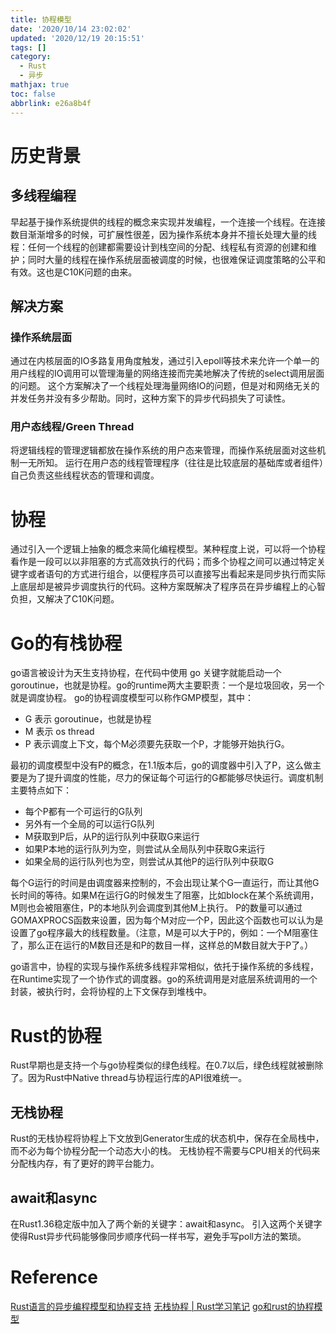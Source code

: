```yaml
---
title: 协程模型
date: '2020/10/14 23:02:02'
updated: '2020/12/19 20:15:51'
tags: []
category:
  - Rust
  - 异步
mathjax: true
toc: false
abbrlink: e26a8b4f
---
```

# 历史背景
## 多线程编程
早起基于操作系统提供的线程的概念来实现并发编程，一个连接一个线程。在连接数目渐渐增多的时候，可扩展性很差，因为操作系统本身并不擅长处理大量的线程：任何一个线程的创建都需要设计到栈空间的分配、线程私有资源的创建和维护；同时大量的线程在操作系统层面被调度的时候，也很难保证调度策略的公平和有效。这也是C10K问题的由来。
<!--more-->
## 解决方案
### 操作系统层面
通过在内核层面的IO多路复用角度触发，通过引入epoll等技术来允许一个单一的用户线程的IO调用可以管理海量的网络连接而完美地解决了传统的select调用层面的问题。
这个方案解决了一个线程处理海量网络IO的问题，但是对和网络无关的并发任务并没有多少帮助。同时，这种方案下的异步代码损失了可读性。
### 用户态线程/Green Thread
将逻辑线程的管理逻辑都放在操作系统的用户态来管理，而操作系统层面对这些机制一无所知。 运行在用户态的线程管理程序（往往是比较底层的基础库或者组件）自己负责这些线程状态的管理和调度。
# 协程
通过引入一个逻辑上抽象的概念来简化编程模型。某种程度上说，可以将一个协程看作是一段可以以非阻塞的方式高效执行的代码；而多个协程之间可以通过特定关键字或者语句的方式进行组合，以便程序员可以直接写出看起来是同步执行而实际上底层却是被异步调度执行的代码。这种方案既解决了程序员在异步编程上的心智负担，又解决了C10K问题。
# Go的有栈协程
go语言被设计为天生支持协程，在代码中使用 go 关键字就能启动一个goroutinue，也就是协程。go的runtime两大主要职责：一个是垃圾回收，另一个就是调度协程。 go的协程调度模型可以称作GMP模型，其中：
* G 表示 goroutinue，也就是协程
* M 表示 os thread
* P 表示调度上下文，每个M必须要先获取一个P，才能够开始执行G。

最初的调度模型中没有P的概念，在1.1版本后，go的调度器中引入了P，这么做主要是为了提升调度的性能，尽力的保证每个可运行的G都能够尽快运行。调度机制主要特点如下：
* 每个P都有一个可运行的G队列
* 另外有一个全局的可以运行G队列
* M获取到P后，从P的运行队列中获取G来运行
* 如果P本地的运行队列为空，则尝试从全局队列中获取G来运行
* 如果全局的运行队列也为空，则尝试从其他P的运行队列中获取G

每个G运行的时间是由调度器来控制的，不会出现让某个G一直运行，而让其他G长时间的等待。如果M在运行G的时候发生了阻塞，比如block在某个系统调用，M则也会被阻塞住，P的本地队列会调度到其他M上执行。
P的数量可以通过GOMAXPROCS函数来设置，因为每个M对应一个P，因此这个函数也可以认为是设置了go程序最大的线程数量。（注意，M是可以大于P的，例如：一个M阻塞住了，那么正在运行的M数目还是和P的数目一样，这样总的M数目就大于P了。）

go语言中，协程的实现与操作系统多线程非常相似，依托于操作系统的多线程，在Runtime实现了一个协作式的调度器。go的系统调用是对底层系统调用的一个封装，被执行时，会将协程的上下文保存到堆栈中。
# Rust的协程
Rust早期也是支持一个与go协程类似的绿色线程。在0.7以后，绿色线程就被删除了。因为Rust中Native thread与协程运行库的API很难统一。
## 无栈协程
Rust的无栈协程将协程上下文放到Generator生成的状态机中，保存在全局栈中，而不必为每个协程分配一个动态大小的栈。
无栈协程不需要与CPU相关的代码来分配栈内存，有了更好的跨平台能力。
## await和async
在Rust1.36稳定版中加入了两个新的关键字：await和async。
引入这两个关键字使得Rust异步代码能够像同步顺序代码一样书写，避免手写poll方法的繁琐。
# Reference
[Rust语言的异步编程模型和协程支持](https://skyscribe.github.io/post/2019/12/07/rust-asynchronous-model-and-features/)
[无栈协程 | Rust学习笔记](https://segmentfault.com/a/1190000024462355)
[go和rust的协程模型](https://www.jianshu.com/p/a609a2d8e998)



